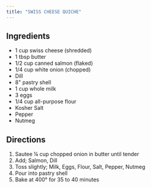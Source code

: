 ```yaml
---
title: "SWISS CHEESE QUICHE"
---
```

## Ingredients

* 1 cup swiss cheese (shredded)
* 1 tbsp butter
* 1/2 cup canned salmon (flaked)
* 1/4 cup white onion (chopped)
* Dill
* 8" pastry shell
* 1 cup whole milk
* 3 eggs
* 1/4 cup all-purpose flour
* Kosher Salt
* Pepper
* Nutmeg

## Directions
1. Sautee ¼ cup chopped onion in butter until tender
2. Add; Salmon, Dill
3. Toss slightly; Milk, Eggs, Flour, Salt, Pepper, Nutmeg
4. Pour into pastry shell
5. Bake at 400° for 35 to 40 minutes

